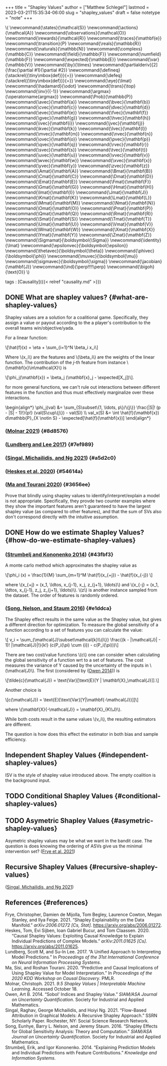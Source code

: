 +++
title = "Shapley Values"
author = ["Matthew Schlegel"]
lastmod = 2023-03-21T15:35:34-06:00
slug = "shapley_values"
draft = false
notetype = "note"
+++

\\( \newcommand{\states}{\mathcal{S}}
\newcommand{\actions}{\mathcal{A}}
\newcommand{\observations}{\mathcal{O}}
\newcommand{\rewards}{\mathcal{R}}
\newcommand{\traces}{\mathbf{e}}
\newcommand{\transition}{P}
\newcommand{\reals}{\mathbb{R}}
\newcommand{\naturals}{\mathbb{N}}
\newcommand{\complexs}{\mathbb{C}}
\newcommand{\field}{\mathbb{F}}
\newcommand{\numfield}{\mathbb{F}}
\newcommand{\expected}{\mathbb{E}}
\newcommand{\var}{\mathbb{V}}
\newcommand{\by}{\times}
\newcommand{\partialderiv}[2]{\frac{\partial #1}{\partial #2}}
\newcommand{\defineq}{\stackrel{{\tiny\mbox{def}}}{=}}
\newcommand{\defeq}{\stackrel{{\tiny\mbox{def}}}{=}}
\newcommand{\eye}{\Imat}
\newcommand{\hadamard}{\odot}
\newcommand{\trans}{\top}
\newcommand{\inv}{{-1}}
\newcommand{\argmax}{\operatorname{argmax}}
\newcommand{\Prob}{\mathbb{P}}
\newcommand{\avec}{\mathbf{a}}
\newcommand{\bvec}{\mathbf{b}}
\newcommand{\cvec}{\mathbf{c}}
\newcommand{\dvec}{\mathbf{d}}
\newcommand{\evec}{\mathbf{e}}
\newcommand{\fvec}{\mathbf{f}}
\newcommand{\gvec}{\mathbf{g}}
\newcommand{\hvec}{\mathbf{h}}
\newcommand{\ivec}{\mathbf{i}}
\newcommand{\jvec}{\mathbf{j}}
\newcommand{\kvec}{\mathbf{k}}
\newcommand{\lvec}{\mathbf{l}}
\newcommand{\mvec}{\mathbf{m}}
\newcommand{\nvec}{\mathbf{n}}
\newcommand{\ovec}{\mathbf{o}}
\newcommand{\pvec}{\mathbf{p}}
\newcommand{\qvec}{\mathbf{q}}
\newcommand{\rvec}{\mathbf{r}}
\newcommand{\svec}{\mathbf{s}}
\newcommand{\tvec}{\mathbf{t}}
\newcommand{\uvec}{\mathbf{u}}
\newcommand{\vvec}{\mathbf{v}}
\newcommand{\wvec}{\mathbf{w}}
\newcommand{\xvec}{\mathbf{x}}
\newcommand{\yvec}{\mathbf{y}}
\newcommand{\zvec}{\mathbf{z}}
\newcommand{\Amat}{\mathbf{A}}
\newcommand{\Bmat}{\mathbf{B}}
\newcommand{\Cmat}{\mathbf{C}}
\newcommand{\Dmat}{\mathbf{D}}
\newcommand{\Emat}{\mathbf{E}}
\newcommand{\Fmat}{\mathbf{F}}
\newcommand{\Gmat}{\mathbf{G}}
\newcommand{\Hmat}{\mathbf{H}}
\newcommand{\Imat}{\mathbf{I}}
\newcommand{\Jmat}{\mathbf{J}}
\newcommand{\Kmat}{\mathbf{K}}
\newcommand{\Lmat}{\mathbf{L}}
\newcommand{\Mmat}{\mathbf{M}}
\newcommand{\Nmat}{\mathbf{N}}
\newcommand{\Omat}{\mathbf{O}}
\newcommand{\Pmat}{\mathbf{P}}
\newcommand{\Qmat}{\mathbf{Q}}
\newcommand{\Rmat}{\mathbf{R}}
\newcommand{\Smat}{\mathbf{S}}
\newcommand{\Tmat}{\mathbf{T}}
\newcommand{\Umat}{\mathbf{U}}
\newcommand{\Vmat}{\mathbf{V}}
\newcommand{\Wmat}{\mathbf{W}}
\newcommand{\Xmat}{\mathbf{X}}
\newcommand{\Ymat}{\mathbf{Y}}
\newcommand{\Zmat}{\mathbf{Z}}
\newcommand{\Sigmamat}{\boldsymbol{\Sigma}}
\newcommand{\identity}{\Imat}
\newcommand{\epsilonvec}{\boldsymbol{\epsilon}}
\newcommand{\thetavec}{\boldsymbol{\theta}}
\newcommand{\phivec}{\boldsymbol{\phi}}
\newcommand{\muvec}{\boldsymbol{\mu}}
\newcommand{\sigmavec}{\boldsymbol{\sigma}}
\newcommand{\jacobian}{\mathbf{J}}
\newcommand{\ind}{\perp\!\!\!\!\perp}
\newcommand{\bigoh}{\text{O}}
\\)

tags
: [Causality]({{< relref "causality.md" >}})


## <span class="org-todo done DONE">DONE</span> What are shapley values? {#what-are-shapley-values}

Shapley values are a solution for a coalitional game. Specifically, they assign a value or payout according to the a player's contribution to the overall teams win/objective/yada.

For a linear function:

\\[\hat{f}(x) = \eta + \sum\_{i=1}^N \beta\_i x\_i\\]

Where \\(x\_i\\) are the features and \\(\beta\_i\\) are the weights of the linear function. The contribution of the $j$-th feature from instance \\(\mathbf{x}\in\mathcal{X}\\) is

\\[\phi\_j(\mathbf{x}) = \beta\_j (\mathbf{x}\_j - \expected[X\_j])\\].

for more general functions, we can't rule out interactions between different features in the function and thus must effectively marginalize over these interactions.

\begin{align\*}
\phi\_j(val) &= \sum\_{S\subset\\{1, \ldots, p\\}/\\{j\\}} \frac{|S|! (p - |S| - 1)!}{p!} (val(S\cup\\{j\\}) - val(S)) \\\\
val\_x(S) &= \int \hat{f}(\mathbf{x}) d\mathbb{P}\_{X \notin S} - \expected[\hat{f}(\mathbf{x})]
\end{align\*}


### (<a href="#citeproc_bib_item_5">Molnar 2021</a>) {#8d8576}


### (<a href="#citeproc_bib_item_3">Lundberg and Lee 2017</a>) {#7ef989}


### (<a href="#citeproc_bib_item_7">Singal, Michailidis, and Ng 2021</a>) {#a5d2c0}


### (<a href="#citeproc_bib_item_2">Heskes et al. 2020</a>) {#54614a}


### (<a href="#citeproc_bib_item_4">Ma and Tourani 2020</a>) {#3656ee}

Prove that blindly using shapley values to identify/interpret/explain a model is not appropriate. Specifically, they provde two counter examples where they show the important features aren't guaranteed to have the largest shapley value (as compared to other features), and that the sum of SVs also don't correspond directly with the intuitive assumption.


## <span class="org-todo done DONE">DONE</span> How do we estimate Shapley Values? {#how-do-we-estimate-shapley-values}


### (<a href="#citeproc_bib_item_9">Strumbelj and Kononenko 2014</a>) {#43fbf3}

A monte carlo method which approximates the shapley value as

\\[\phi\_i (x) = \frac{1}{M} \sum\_{m=1}^M \hat{f}(x\_{+j}) - \hat{f}(x\_{-j}) \\]

where \\(x\_{+j} = (x\_1, \ldtos, x\_{j-1}, x\_j, z\_{j+1}, \ldots)\\) and \\(x\_{-j} = (x\_1, \ldtos, x\_{j-1}, z\_j, z\_{j+1}, \ldots)\\). \\(z\\) is another instance sampled from the dataset. The order of features is randomly ordered.


### (<a href="#citeproc_bib_item_8">Song, Nelson, and Staum 2016</a>) {#e1ddca}

The Shapley effect results in the same value as the Shapley value, but gives a different direction for optimization. To measure the global sensitivity of a function according to a set of features you can calculate the value:

\\[ v\_i = \sum\_{\mathcal{J}\subset\mathcal{k}\\\\\{i\\}} \frac{(k - |\mathcal{J}| - 1)! |\mathcal{J}|!}{k!} (c(P\_i(\pi) \cum {i}) - c(P\_i(\pi)))\\]

There are two cost/value functions \\(c\\) one can consider when calculating the global sensitivity of a function wrt to a set of features. The cost measures the variance of Y caused by the uncertainty of the inputs in \\(\mathcal{J}\\). The first (considered by (<a href="#citeproc_bib_item_6">Owen 2014</a>)) is

\\[\tilde{c}(\mathcal{J}) = \text{Var}[\text{E}[Y | \mathbf{X}\_\mathcal{J}]].\\]

Another choice is

\\[c(\mathcal{J}) = \text{E}[\text{Var}[Y|\mathbf{-\mathcal{J}}]]\\]

where \\(\mathbf{X}{-\mathcal{J}} = \mathbf{X}\_{K\\\J}\\).

While both costs result in the same values \\(v\_i\\), the resulting estimators are different.

The question is how does this effect the estimator in both bias and sample efficiency.


## Independent Shapley Values {#independent-shapley-values}

ISV is the style of shapley value introduced above. The empty coalition is the background input.


## <span class="org-todo todo TODO">TODO</span> Conditional Shapley Values {#conditional-shapley-values}


## <span class="org-todo todo TODO">TODO</span> Asymetric Shapley Values {#asymetric-shapley-values}

Asymetric shapley values may be what we want in the bandit case. The question is does knowing the ordering of ASVs give us the minimal intervention set?
(<a href="#citeproc_bib_item_1">Frye et al. 2021</a>)


## Recursive Shapley Values {#recursive-shapley-values}

(<a href="#citeproc_bib_item_7">Singal, Michailidis, and Ng 2021</a>)


## References {#references}



<style>.csl-entry{text-indent: -1.5em; margin-left: 1.5em;}</style><div class="csl-bib-body">
  <div class="csl-entry"><a id="citeproc_bib_item_1"></a>Frye, Christopher, Damien de Mijolla, Tom Begley, Laurence Cowton, Megan Stanley, and Ilya Feige. 2021. “Shapley Explainability on the Data Manifold.” <i>arXiv:2006.01272 [Cs, Stat]</i>. <a href="https://arxiv.org/abs/2006.01272">https://arxiv.org/abs/2006.01272</a>.</div>
  <div class="csl-entry"><a id="citeproc_bib_item_2"></a>Heskes, Tom, Evi Sijben, Ioan Gabriel Bucur, and Tom Claassen. 2020. “Causal Shapley Values: Exploiting Causal Knowledge to Explain Individual Predictions of Complex Models.” <i>arXiv:2011.01625 [Cs]</i>. <a href="https://arxiv.org/abs/2011.01625">https://arxiv.org/abs/2011.01625</a>.</div>
  <div class="csl-entry"><a id="citeproc_bib_item_3"></a>Lundberg, Scott M, and Su-In Lee. 2017. “A Unified Approach to Interpreting Model Predictions.” In <i>Proceedings of the 31st International Conference on Neural Information Processing Systems</i>.</div>
  <div class="csl-entry"><a id="citeproc_bib_item_4"></a>Ma, Sisi, and Roshan Tourani. 2020. “Predictive and Causal Implications of Using Shapley Value for Model Interpretation.” In <i>Proceedings of the 2020 KDD Workshop on Causal Discovery</i>. PMLR.</div>
  <div class="csl-entry"><a id="citeproc_bib_item_5"></a>Molnar, Christoph. 2021. <i>9.5 Shapley Values | Interpretable Machine Learning</i>. Accessed October 18.</div>
  <div class="csl-entry"><a id="citeproc_bib_item_6"></a>Owen, Art B. 2014. “Sobol’ Indices and Shapley Value.” <i>SIAM/ASA Journal on Uncertainty Quantification</i>. Society for Industrial and Applied Mathematics.</div>
  <div class="csl-entry"><a id="citeproc_bib_item_7"></a>Singal, Raghav, George Michailidis, and Hoiyi Ng. 2021. “Flow-Based Attribution in Graphical Models: A Recursive Shapley Approach.” SSRN Scholarly Paper. Rochester, NY: Social Science Research Network.</div>
  <div class="csl-entry"><a id="citeproc_bib_item_8"></a>Song, Eunhye, Barry L. Nelson, and Jeremy Staum. 2016. “Shapley Effects for Global Sensitivity Analysis: Theory and Computation.” <i>SIAM/ASA Journal on Uncertainty Quantification</i>. Society for Industrial and Applied Mathematics.</div>
  <div class="csl-entry"><a id="citeproc_bib_item_9"></a>Strumbelj, Erik, and Igor Kononenko. 2014. “Explaining Prediction Models and Individual Predictions with Feature Contributions.” <i>Knowledge and Information Systems</i>.</div>
</div>

